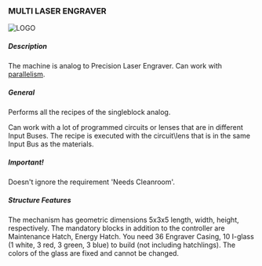 ### MULTI LASER ENGRAVER

![LOGO](https://raw.githubusercontent.com/GT-IMPACT/impact-front/main/public/media/gregtech/ParLaser.png)

##### Description

The machine is analog to Precision Laser Engraver. Can work with [parallelism](/mechanics#parallelism).

##### General

Performs all the recipes of the singleblock analog.

Can work with a lot of programmed circuits or lenses that are in different Input Buses. The recipe is executed with the circuit\lens that is in the same Input Bus as the materials.

##### Important!

Doesn't ignore the requirement 'Needs Cleanroom'.

##### Structure Features

The mechanism has geometric dimensions 5x3x5 length, width, height, respectively. The mandatory blocks in addition to the controller are Maintenance Hatch, Energy Hatch. You need 36 Engraver Casing, 10 I-glass (1 white, 3 red, 3 green, 3 blue) to build (not including hatchlings). The colors of the glass are fixed and cannot be changed.
